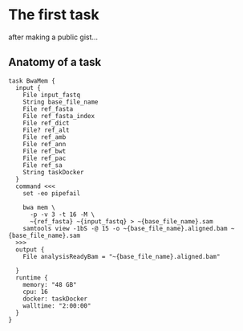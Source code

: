 

# The first task

after making a public gist...
<script src="https://gist.github.com/carriewright11/4fb8f0ba412b1d8e35953aa97ff17199.js"></script>

## Anatomy of a task
```
task BwaMem {
  input {
    File input_fastq
    String base_file_name
    File ref_fasta
    File ref_fasta_index
    File ref_dict
    File? ref_alt
    File ref_amb
    File ref_ann
    File ref_bwt
    File ref_pac
    File ref_sa
    String taskDocker
  }
  command <<<
    set -eo pipefail

    bwa mem \
      -p -v 3 -t 16 -M \
      ~{ref_fasta} ~{input_fastq} > ~{base_file_name}.sam 
    samtools view -1bS -@ 15 -o ~{base_file_name}.aligned.bam ~{base_file_name}.sam
  >>>
  output {
    File analysisReadyBam = "~{base_file_name}.aligned.bam"
    
  }
  runtime {
    memory: "48 GB"
    cpu: 16
    docker: taskDocker
    walltime: "2:00:00"
  }
}
```
